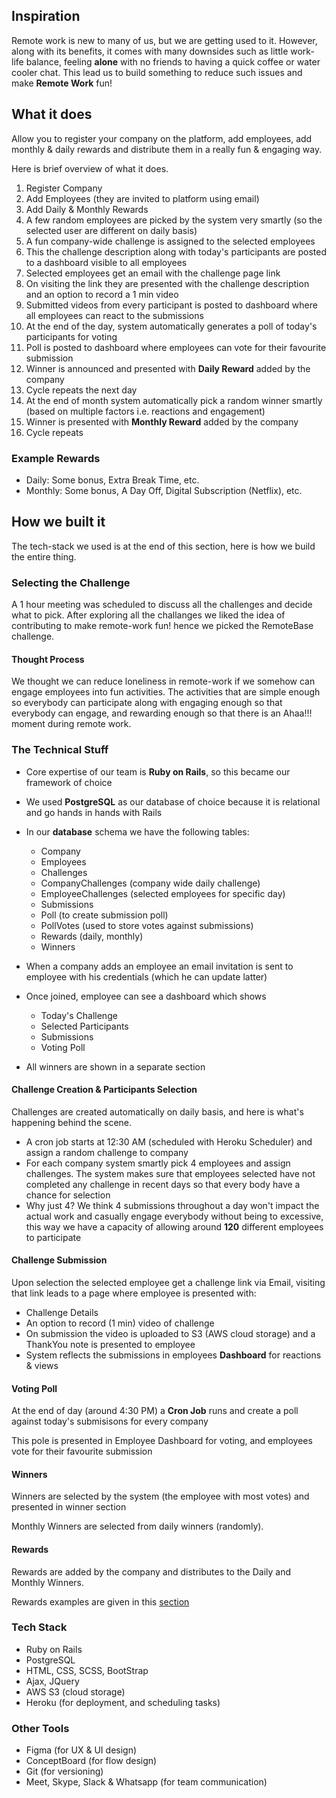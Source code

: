 ## Inspiration

Remote work is new to many of us, but we are getting used to it. However, along with its benefits, it comes with many downsides such as little work-life balance, feeling **alone** with no friends to having a quick coffee or water cooler chat.
This lead us to build something to reduce such issues and make **Remote Work** fun!

## What it does

Allow you to register your company on the platform, add employees, add monthly & daily rewards and distribute them in a really fun & engaging way.

Here is brief overview of what it does.

1. Register Company
2. Add Employees (they are invited to platform using email)
3. Add Daily & Monthly Rewards
4. A few random employees are picked by the system very smartly (so the selected user are different on daily basis)
5. A fun company-wide challenge is assigned to the selected employees
6. This the challenge description along with today's participants are posted to a dashboard visible to all employees
7. Selected employees get an email with the challenge page link
8. On visiting the link they are presented with the challenge description and an option to record a 1 min video
9. Submitted videos from every participant is posted to dashboard where all employees can react to the submissions
10. At the end of the day, system automatically generates a poll of today's participants for voting
11. Poll is posted to dashboard where employees can vote for their favourite submission
12. Winner is announced and presented with **Daily Reward** added by the company
13. Cycle repeats the next day
14. At the end of month system automatically pick a random winner smartly (based on multiple factors i.e. reactions and engagement)
15. Winner is presented with **Monthly Reward** added by the company
16. Cycle repeats

### Example Rewards

- Daily: Some bonus, Extra Break Time, etc.
- Monthly: Some bonus, A Day Off, Digital Subscription (Netflix), etc.

## How we built it

The tech-stack we used is at the end of this section, here is how we build the entire thing.

### Selecting the Challenge

A 1 hour meeting was scheduled to discuss all the challenges and decide what to pick. After exploring all the challanges
we liked the idea of contributing to make remote-work fun! hence we picked the RemoteBase challenge.

#### Thought Process

We thought we can reduce loneliness in remote-work if we somehow can engage employees into fun activities. The activities
that are simple enough so everybody can participate along with engaging enough so that everybody can engage, and rewarding 
enough so that there is an Ahaa!!! moment during remote work.

### The Technical Stuff

- Core expertise of our team is **Ruby on Rails**, so this became our framework of choice
- We used **PostgreSQL** as our database of choice because it is relational and go hands in hands with Rails
- In our **database** schema we have the following tables:
  
  - Company
  - Employees
  - Challenges
  - CompanyChallenges (company wide daily challenge)
  - EmployeeChallenges (selected employees for specific day)
  - Submissions
  - Poll (to create submission poll)
  - PollVotes (used to store votes against submissions)
  - Rewards (daily, monthly)
  - Winners

- When a company adds an employee an email invitation is sent to employee with his credentials (which he can update latter)
- Once joined, employee can see a dashboard which shows 

  - Today's Challenge
  - Selected Participants
  - Submissions
  - Voting Poll
  
- All winners are shown in a separate section

#### Challenge Creation & Participants Selection

Challenges are created automatically on daily basis, and here is what's happening behind the scene.

- A cron job starts at 12:30 AM (scheduled with Heroku Scheduler) and assign a random challenge to company
- For each company system smartly pick 4 employees and assign challenges. The system makes sure that employees selected have not completed any challenge in recent days so that every body have a chance for selection
- Why just 4? We think 4 submissions throughout a day won't impact the actual work and casually engage everybody without being to excessive, this way we have a capacity of allowing around **120** different employees to participate

#### Challenge Submission

Upon selection the selected employee get a challenge link via Email, visiting that link leads to a page where employee is presented with:

- Challenge Details
- An option to record (1 min) video of challenge
- On submission the video is uploaded to S3 (AWS cloud storage) and a ThankYou note is presented to employee
- System reflects the submissions in employees **Dashboard** for reactions & views

#### Voting Poll

At the end of day (around 4:30 PM) a **Cron Job** runs and create a poll against today's submisisons for every company

This pole is presented in Employee Dashboard for voting, and employees vote for their favourite submission

#### Winners

Winners are selected by the system (the employee with most votes) and presented in winner section

Monthly Winners are selected from daily winners (randomly). 

#### Rewards

Rewards are added by the company and distributes to the Daily and Monthly Winners.

Rewards examples are given in this [section](#example-rewards)

### Tech Stack

- Ruby on Rails
- PostgreSQL
- HTML, CSS, SCSS, BootStrap
- Ajax, JQuery
- AWS S3 (cloud storage)
- Heroku (for deployment, and scheduling tasks)

### Other Tools

- Figma (for UX & UI design)
- ConceptBoard (for flow design)
- Git (for versioning)
- Meet, Skype, Slack & Whatsapp (for team communication)

